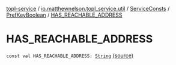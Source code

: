 [topl-service](../../../index.md) / [io.matthewnelson.topl_service.util](../../index.md) / [ServiceConsts](../index.md) / [PrefKeyBoolean](index.md) / [HAS_REACHABLE_ADDRESS](./-h-a-s_-r-e-a-c-h-a-b-l-e_-a-d-d-r-e-s-s.md)

# HAS_REACHABLE_ADDRESS

`const val HAS_REACHABLE_ADDRESS: `[`String`](https://kotlinlang.org/api/latest/jvm/stdlib/kotlin/-string/index.html) [(source)](https://github.com/05nelsonm/TorOnionProxyLibrary-Android/blob/master/topl-service/src/main/java/io/matthewnelson/topl_service/util/ServiceConsts.kt#L58)